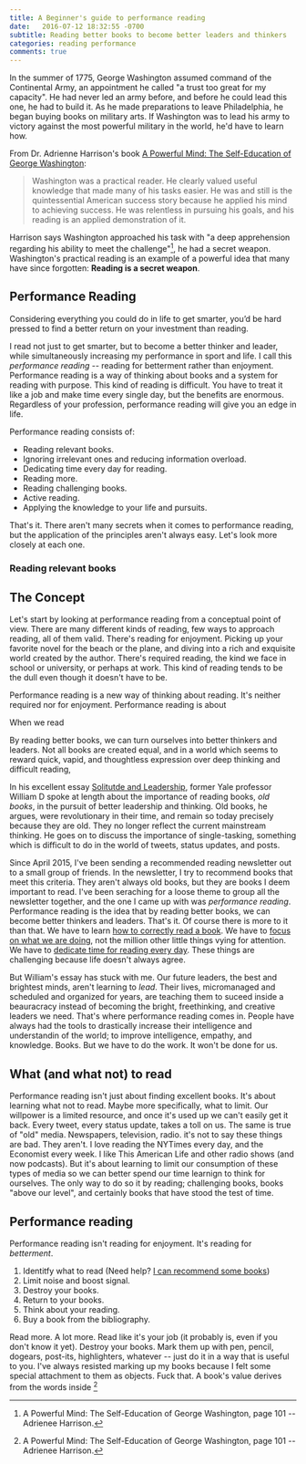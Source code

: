 ```yaml
---
title: A Beginner's guide to performance reading
date:   2016-07-12 18:32:55 -0700
subtitle: Reading better books to become better leaders and thinkers
categories: reading performance
comments: true
---
```


In the summer of 1775, George Washington assumed command of the Continental Army, an appointment he called "a trust too great for my capacity". He had never led an army before, and before he could lead this one, he had to build it. As he made preparations to leave Philadelphia, he began buying books on military arts. If Washington was to lead his army to victory against the most powerful military in the world, he'd have to learn how.

From Dr. Adrienne Harrison's book [A Powerful Mind: The Self-Education of George Washington]():

> Washington was a practical reader. He clearly valued useful knowledge that made many of his tasks easier. He was and still is the quintessential American success story because he applied his mind to achieving success. He was relentless in pursuing his goals, and his reading is an applied demonstration of it.

Harrison says Washington approached his task with "a deep apprehension regarding his ability to meet the challenge"[^1], he had a secret weapon. Washington's practical reading is an example of a powerful idea that many have since forgotten: **Reading is a secret weapon**.

## Performance Reading

Considering everything you could do in life to get smarter, you’d be hard pressed to find a better return on your investment than reading.  

I read not just to get smarter, but to become a better thinker and leader, while simultaneously increasing my performance in sport and life. I call this *performance reading* -- reading for betterment rather than enjoyment. Performance reading is a way of thinking about books and a system for reading with purpose. This kind of reading is difficult. You have to treat it like a job and make time every single day, but the benefits are enormous. Regardless of your profession, performance reading will give you an edge in life.

Performance reading consists of:

- Reading relevant books.
- Ignoring irrelevant ones and reducing information overload.
- Dedicating time every day for reading.
- Reading more.
- Reading challenging books.
- Active reading.
- Applying the knowledge to your life and pursuits.

That's it. There aren't many secrets when it comes to performance reading, but the application of the principles aren't always easy. Let's look more closely at each one.

### Reading relevant books
















## The Concept

Let's start by looking at performance reading from a conceptual point of view. There are many different kinds of reading, few ways to approach reading, all of them valid. There's reading for enjoyment. Picking up your favorite novel for the beach or the plane, and diving into a rich and exquisite world created by the author. There's required reading, the kind we face in school or university, or perhaps at work. This kind of reading tends to be the dull even though it doesn't have to be.

Performance reading is a new way of thinking about reading. It's neither required nor for enjoyment. Performance reading is about

When we read  



By reading better books, we can turn ourselves into better thinkers and leaders. Not all books are created equal, and in a world which seems to reward quick, vapid, and thoughtless expression over deep thinking and difficult reading,


In his excellent essay [Solitutde and Leadership](), former Yale professor William D spoke at length about the importance of reading books, *old books*, in the pursuit of better leadership and thinking. Old books, he argues, were revolutionary in their time, and remain so today precisely because they are old. They no longer reflect the current mainstream thinking. He goes on to discuss the importance of single-tasking, something which is difficult to do in the world of tweets, status updates, and posts.  

Since April 2015, I've been sending a recommended reading newsletter out to a small group of friends. In the newsletter, I try to recommend books that meet this criteria. They aren't always old books, but they are books I deem important to read. I've been seraching for a loose theme to group all the newsletter together, and the one I came up with was *performance reading*. Performance reading is the idea that by reading better books, we can become better thinkers and leaders. That's it. Of course there is more to it than that. We have to learn [how to correctly read a book](). We have to [focus on what we are doing](), not the million other little things vying for attention. We have to [dedicate time for reading every day](). These things are challenging because life doesn't always agree.

But William's essay has stuck with me. Our future leaders, the best and brightest minds, aren't learning to *lead*. Their lives, micromanaged and scheduled and organized for years, are teaching them to suceed inside a beauracracy instead of becoming the bright, freethinking, and creative leaders we need. That's where performance reading comes in. People have always had the tools to drastically increase their intelligence and understandin of the world; to improve intelligence, empathy, and knowledge. Books. But we have to do the work. It won't be done for us.

## What (and what not) to read
Performance reading isn't just about finding excellent books. It's about learning what not to read. Maybe more specifically, what to limit. Our willpower is a limited resource, and once it's used up we can't easily get it back. Every tweet, every status update, takes a toll on us. The same is true of "old" media. Newspapers, television, radio. it's not to say these things are bad. They aren't. I love reading the NYTimes every day, and the Economist every week. I like This American Life and other radio shows (and now podcasts). But it's about learning to limit our consumption of these types of media so we can better spend our time learnign to think for ourselves. The only way to do so it by reading; challenging books, books "above our level", and certainly books that have stood the test of time.

## Performance reading
Performance reading isn't reading for enjoyment. It's reading for *betterment*.

1. Identitfy what to read (Need help? [I can recommend some books](/newsletter))
2. Limit noise and boost signal.
3. Destroy your books.
4. Return to your books.
5. Think about your reading.
6. Buy a book from the bibliography.

Read more. A lot more. Read like it's your job (it probably is, even if you don't know it yet). Destroy your books. Mark them up with pen, pencil, dogears, post-its, highlighters, whatever -- just do it in a way that is useful to you. I've always resisted marking up my books because I felt some special attachment to them as objects. Fuck that. A book's value derives from the words inside [^1]

[^1]: A Powerful Mind: The Self-Education of George Washington, page 101 -- Adrienee Harrison.
